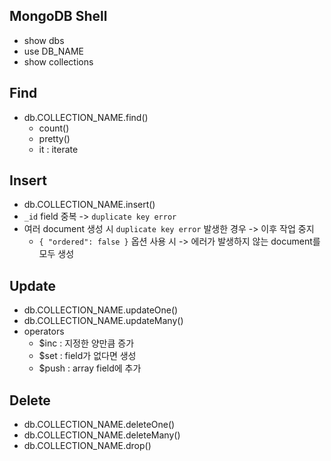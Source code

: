 ## MongoDB Shell

- show dbs
- use DB_NAME
- show collections

## Find

- db.COLLECTION_NAME.find()
  - count()
  - pretty()
  - it : iterate

## Insert

- db.COLLECTION_NAME.insert()
- `_id` field 중복 -> `duplicate key error`
- 여러 document 생성 시 `duplicate key error` 발생한 경우 -> 이후 작업 중지
  - `{ "ordered": false }` 옵션 사용 시 -> 에러가 발생하지 않는 document를 모두 생성

## Update

- db.COLLECTION_NAME.updateOne()
- db.COLLECTION_NAME.updateMany()
- operators
  - $inc : 지정한 양만큼 증가
  - $set : field가 없다면 생성
  - $push : array field에 추가

## Delete

- db.COLLECTION_NAME.deleteOne()
- db.COLLECTION_NAME.deleteMany()
- db.COLLECTION_NAME.drop()
